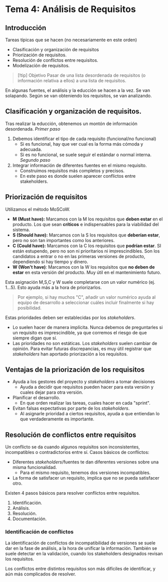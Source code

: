 # Tema 4: Análisis de Requisitos
## Introducción

Tareas típicas que se hacen (no necesariamente en este orden)
* Clasificación y organización de requisitos
* Priorización de requisitos.
* Resolución de conflictos entre requisitos.
* Modelización de requisitos.

>[!tip] Objetivo 
>Pasar de una lista desordenada de requisitos (o información relativa a ellos) a una lista de requisitos.

En algunas fuentes, el análisis y la educción se hacen a la vez. Se van solapando. Según se van obteniendo los requisitos, se van analizando.

## Clasificación y organización de requisitos.
Tras realizar la educción, obtenemos un montón de información desordenada.
*Primer paso*
1. Debemos identificar el tipo de cada requisito (funcional/no funcional)
	* Si es funcional, hay que ver cual es la forma más cómoda y adecuada.
	* Si es no funcional, se suele seguir el estándar o normal interna.
*Segundo paso*
2. Integrar información de diferentes fuentes en el mismo requisito.
	* Construimos requisitos más completos y precisos.
	* En este paso es donde suelen aparecer conflictos entre stakeholders.
## Priorización de requisitos
Utilizamos el método MoSCoW.
* **M (Must have):** Marcamos con la M los requisitos que **deben estar** en el producto. Los que sean **críticos** e indispensables para la viabilidad del sistema.
* **S (Should have):** Marcamos con la S los requisitos que **deberían estar**, pero no son tan importantes como los anteriores.
* **C (Could have):** Marcamos con la C los requisitos que **podrían estar**. SI están estupendo, pero no son ni prioritarios ni imprescindibles. Son los candidatos a entrar o no en las primeras versiones de producto, dependiendo si hay tiempo y dinero.
* **W (Won't have)**: Marcamos con la W los requisitos que **no deben de estar** en esta versión del producto. Muy útil en el mantenimiento futuro.

Esta asignación M,S,C y W suele completarse con un valor numérico (ej. 1...5). Esto ayuda más a la hora de priorizarlos.
> Por ejemplo, si hay muchos "C", añadir un valor numérico ayuda al equipo de desarrollo a seleccionar cuáles incluir finalmente si hay posibilidad.

Estas prioridades deben ser establecidas por los *stakeholders*.
* Lo suelen hacer de manera implícita. Nunca debemos de preguntarles si un requisito es imprescindible, ya que corremos el riesgo de que siempre digan que sí.
* Las prioridades no son estáticas. Los *stakeholders* suelen cambiar de opinión.
Para evitar futuras discrepancias, es muy útil registrar que *stakeholders* han aportado priorización a los requisitos.

## Ventajas de la priorización de los requisitos
* Ayuda a los gestores del proyecto y *stakeholders* a tomar decisiones
	* Ayuda a decidir que requisitos pueden hacer para esta versión y cuales dejar para otra versión.
* Planificar el desarrollo.
	* En que orden realizar las tareas, cuales hacer en cada "sprint".
* Evitan falsas expectativas por parte de los *stakeholders*.
	* Al asignarle prioridad a ciertos requisitos, ayuda a que entiendan lo que verdaderamente es importante.

## Resolución de conflictos entre requisitos
Un conflicto se da cuando algunos requisitos son inconsistentes, incompatibles o contradictorios entre sí.
Casos básicos de conflictos:
* Diferentes *stakeholders*/fuentes te dan diferentes versiones sobre una misma funcionalidad.
	* Para el mismo requisito, tenemos dos versiones incompatibles.
* La forma de satisfacer un requisito, implica que no se pueda satisfacer otro.

Existen 4 pasos básicos para resolver conflictos entre requisitos.
1. Identificación.
2. Análisis.
3. Resolución.
4. Documentación.

### Identificación de conflictos
La identificación de conflictos de incompatibilidad de versiones se suele dar en la fase de análisis, a la hora de unificar la información.
También se suele detectar en la validación, cuando los stakeholders designados revisan los requisitos.

Los conflictos entre distintos requisitos son más difíciles de identificar, y aún más complicados de resolver.


